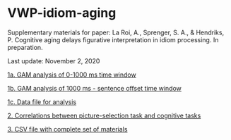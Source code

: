 # VWP-idiom-aging

Supplementary materials for paper: La Roi, A., Sprenger, S. A., & Hendriks, P. Cognitive aging delays figurative interpretation in idiom processing. In preparation.

Last update: November 2, 2020

[1a. GAM analysis of 0-1000 ms time window](./GAManalysis_study2_0-1000_final.Rmd)

[1b. GAM analysis of 1000 ms - sentence offset time window](./GAManalysis_study2_1000-offset_final.Rmd)

[1c. Data file for analysis](./preprocessed_final.rdat)

[2. Correlations between picture-selection task and cognitive tasks](./TableS1._Correlation_perc.correct_picture-selection_task_and_cognitive_tasks.pdf)

[3. CSV file with complete set of materials](./S2_FinalStimuli_itemcharacteristics.csv)
